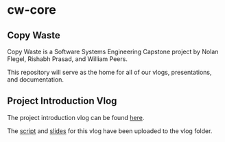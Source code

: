 # cw-core

## Copy Waste

Copy Waste is a Software Systems Engineering Capstone project by Nolan Flegel, Rishabh Prasad, and William Peers.

This repository will serve as the home for all of our vlogs, presentations, and documentation.

## Project Introduction Vlog

The project introduction vlog can be found [here](https://github.com/Copy-Waste/cw-core/blob/main/vlogs/vlog1/).

The [script](https://github.com/Copy-Waste/cw-core/blob/main/vlogs/vlog1/Intro%20Script.pdf) and [slides](https://github.com/Copy-Waste/cw-core/blob/main/vlogs/vlog1/Intro%20Vlog.pdf) for this vlog have been uploaded to the vlog folder.
